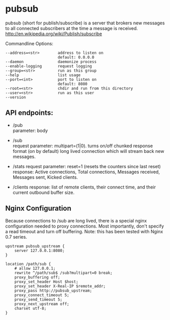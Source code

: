 pubsub
======

pubsub (short for publish/subscribe) is a server that brokers new messages 
to all connected subscribers at the time a message is received.
http://en.wikipedia.org/wiki/Publish/subscribe

Commandline Options:

    --address=<str>        address to listen on
                           default: 0.0.0.0
    --daemon               daemonize process
    --enable-logging       request logging
    --group=<str>          run as this group
    --help                 list usage
    --port=<int>           port to listen on
                           default: 8080
    --root=<str>           chdir and run from this directory
    --user=<str>           run as this user
    --version              

API endpoints:
--------------

 * /pub   
  parameter: body
 
 * /sub   
  request parameter: multipart=(1|0). turns on/off chunked response format (on by default)
  long lived connection which will stream back new messages.
  
 * /stats
  request parameter: reset=1 (resets the counters since last reset) 
  response: Active connections, Total connections, Messages received, Messages sent, Kicked clients.
  
 * /clients
  response: list of remote clients, their connect time, and their current outbound buffer size.

Nginx Configuration
-------------------

Because connections to /sub are long lived, there is a special nginx 
configuration needed to proxy connections. Most importantly, don't specify a read timeout
and turn off buffering. Note: this has been tested with Nginx 0.7 series.

    upstream pubsub_upstream {
        server 127.0.0.1:8080;
    }

    location /path/sub {
        # allow 127.0.0.1;
        rewrite ^/path/sub$ /sub?multipart=0 break;
        proxy_buffering off;
        proxy_set_header Host $host;
        proxy_set_header X-Real-IP $remote_addr;
        proxy_pass http://pubsub_upstream;
        proxy_connect_timeout 5;
        proxy_send_timeout 5;
        proxy_next_upstream off;
        charset utf-8;
    }

